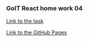 ### GoIT React home work 04

[Link to the task](https://github.com/goitacademy/react-homework/tree/master/homework-04)

[Link to the GitHub Pages](https://ghileors.github.io/goit-react-hw-04-movies/)
